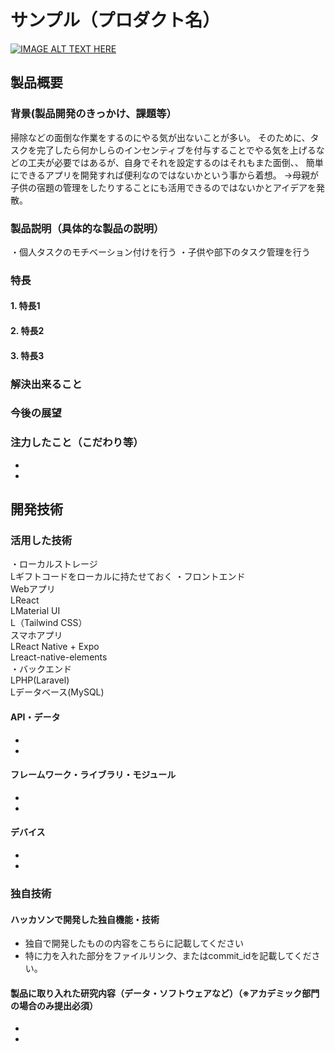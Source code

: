 # サンプル（プロダクト名）

[![IMAGE ALT TEXT HERE](https://jphacks.com/wp-content/uploads/2022/08/JPHACKS2022_ogp.jpg)](https://www.youtube.com/watch?v=LUPQFB4QyVo)

## 製品概要
### 背景(製品開発のきっかけ、課題等）
 掃除などの面倒な作業をするのにやる気が出ないことが多い。
 そのために、タスクを完了したら何かしらのインセンティブを付与することでやる気を上げるなどの工夫が必要ではあるが、自身でそれを設定するのはそれもまた面倒、、
 簡単にできるアプリを開発すれば便利なのではないかという事から着想。
 →母親が子供の宿題の管理をしたりすることにも活用できるのではないかとアイデアを発散。
 
### 製品説明（具体的な製品の説明）
・個人タスクのモチベーション付けを行う
・子供や部下のタスク管理を行う
### 特長
#### 1. 特長1
#### 2. 特長2
#### 3. 特長3

### 解決出来ること
### 今後の展望
### 注力したこと（こだわり等）
* 
* 

## 開発技術
### 活用した技術
・ローカルストレージ<br>
	 Lギフトコードをローカルに持たせておく
・フロントエンド<br>
 	Webアプリ<br>
   LReact<br>
		  LMaterial UI<br>
		  L（Tailwind CSS）<br>
	 スマホアプリ<br>
		 LReact Native + Expo<br>
		 Lreact-native-elements<br>
・バックエンド<br>
 	LPHP(Laravel)<br>
	 Lデータベース(MySQL)<br>

#### API・データ
* 
* 

#### フレームワーク・ライブラリ・モジュール
* 
* 

#### デバイス
* 
* 

### 独自技術
#### ハッカソンで開発した独自機能・技術
* 独自で開発したものの内容をこちらに記載してください
* 特に力を入れた部分をファイルリンク、またはcommit_idを記載してください。

#### 製品に取り入れた研究内容（データ・ソフトウェアなど）（※アカデミック部門の場合のみ提出必須）
* 
* 
